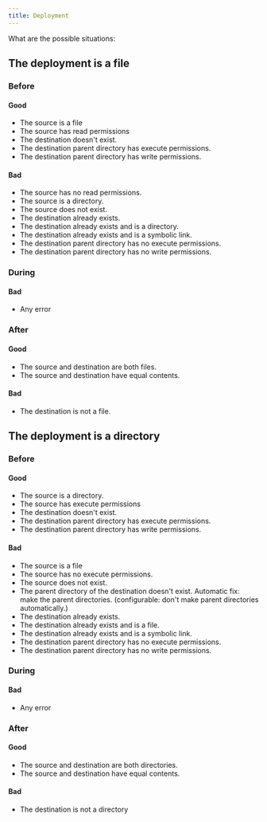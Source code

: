 ```yaml
---
title: Deployment
---
```


What are the possible situations:

## The deployment is a file
### Before
#### Good
- The source is a file
- The source has read permissions
- The destination doesn't exist.
- The destination parent directory has execute permissions.
- The destination parent directory has write permissions.
#### Bad
- The source has no read permissions.
- The source is a directory.
- The source does not exist.
- The destination already exists.
- The destination already exists and is a directory.
- The destination already exists and is a symbolic link.
- The destination parent directory has no execute permissions.
- The destination parent directory has no write permissions.
### During
#### Bad
- Any error
### After
#### Good
- The source and destination are both files.
- The source and destination have equal contents.
#### Bad
- The destination is not a file.

## The deployment is a directory
### Before
#### Good
- The source is a directory.
- The source has execute permissions
- The destination doesn't exist.
- The destination parent directory has execute permissions.
- The destination parent directory has write permissions.
#### Bad
- The source is a file
- The source has no execute permissions.
- The source does not exist.
- The parent directory of the destination doesn't exist.
Automatic fix: make the parent directories.
(configurable: don't make parent directories automatically.)
- The destination already exists.
- The destination already exists and is a file.
- The destination already exists and is a symbolic link.
- The destination parent directory has no execute permissions.
- The destination parent directory has no write permissions.
### During
#### Bad
- Any error
### After
#### Good
- The source and destination are both directories.
- The source and destination have equal contents.
#### Bad
- The destination is not a directory
